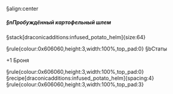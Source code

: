 §align:center
##### §nПробуждённый картофельный шлем

§stack[draconicadditions:infused_potato_helm]{size:64}

§rule{colour:0x606060,height:3,width:100%,top_pad:0}
§bСтаты

+1 Броня

§rule{colour:0x606060,height:3,width:100%,top_pad:0}
§recipe[draconicadditions:infused_potato_helm]{spacing:4}
§rule{colour:0x606060,height:3,width:100%,top_pad:3}